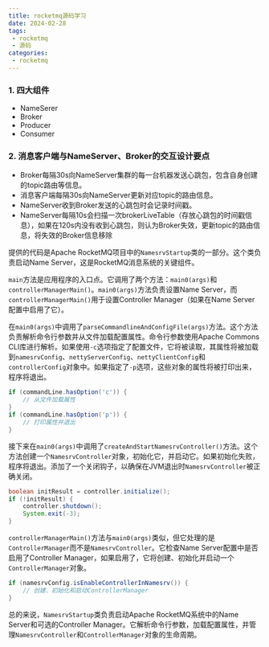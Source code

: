 ```yaml
---
title: rocketmq源码学习
date: 2024-02-28
tags:
 - rocketmq
 - 源码 
categories:
 - rocketmq
---
```

### 1. 四大组件
- NameSerer
- Broker
- Producer
- Consumer
### 2. 消息客户端与NameServer、Broker的交互设计要点
- Broker每隔30s向NameServer集群的每一台机器发送心跳包，包含自身创建的topic路由等信息。 
- 消息客户端每隔30s向NameServer更新对应topic的路由信息。 
- NameServer收到Broker发送的心跳包时会记录时间戳。 
- NameServer每隔10s会扫描一次brokerLiveTable（存放心跳包的时间戳信息），如果在120s内没有收到心跳包，则认为Broker失效，更新topic的路由信息，将失效的Broker信息移除

提供的代码是Apache RocketMQ项目中的`NamesrvStartup`类的一部分。这个类负责启动Name Server，这是RocketMQ消息系统的关键组件。

`main`方法是应用程序的入口点。它调用了两个方法：`main0(args)`和`controllerManagerMain()`。`main0(args)`方法负责设置Name Server，而`controllerManagerMain()`用于设置Controller Manager（如果在Name Server配置中启用了它）。

在`main0(args)`中调用了`parseCommandlineAndConfigFile(args)`方法。这个方法负责解析命令行参数并从文件加载配置属性。命令行参数使用Apache Commons CLI库进行解析。如果使用`-c`选项指定了配置文件，它将被读取，其属性将被加载到`namesrvConfig`、`nettyServerConfig`、`nettyClientConfig`和`controllerConfig`对象中。如果指定了`-p`选项，这些对象的属性将被打印出来，程序将退出。

```java
if (commandLine.hasOption('c')) {
    // 从文件加载属性
}
if (commandLine.hasOption('p')) {
    // 打印属性并退出
}
```

接下来在`main0(args)`中调用了`createAndStartNamesrvController()`方法。这个方法创建一个`NamesrvController`对象，初始化它，并启动它。如果初始化失败，程序将退出。添加了一个关闭钩子，以确保在JVM退出时`NamesrvController`被正确关闭。

```java
boolean initResult = controller.initialize();
if (!initResult) {
    controller.shutdown();
    System.exit(-3);
}
```

`controllerManagerMain()`方法与`main0(args)`类似，但它处理的是`ControllerManager`而不是`NamesrvController`。它检查Name Server配置中是否启用了Controller Manager，如果启用了，它将创建、初始化并启动一个`ControllerManager`对象。

```java
if (namesrvConfig.isEnableControllerInNamesrv()) {
    // 创建、初始化和启动ControllerManager
}
```

总的来说，`NamesrvStartup`类负责启动Apache RocketMQ系统中的Name Server和可选的Controller Manager。它解析命令行参数，加载配置属性，并管理`NamesrvController`和`ControllerManager`对象的生命周期。